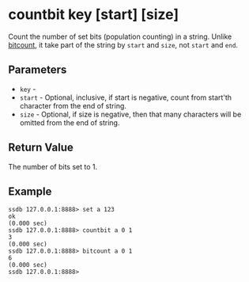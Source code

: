 # countbit key [start] [size]

Count the number of set bits (population counting) in a string. Unlike [bitcount](./bitcount.html), it take part of the string by `start` and `size`, not `start` and `end`.

## Parameters

* `key` - 
* `start` - Optional, inclusive, if start is negative, count from start'th character from the end of string.
* `size` - Optional, if size is negative, then that many characters will be omitted from the end of string.

## Return Value

The number of bits set to 1.

## Example

	ssdb 127.0.0.1:8888> set a 123
	ok
	(0.000 sec)
	ssdb 127.0.0.1:8888> countbit a 0 1
	3
	(0.000 sec)
	ssdb 127.0.0.1:8888> bitcount a 0 1
	6
	(0.000 sec)
	ssdb 127.0.0.1:8888> 
